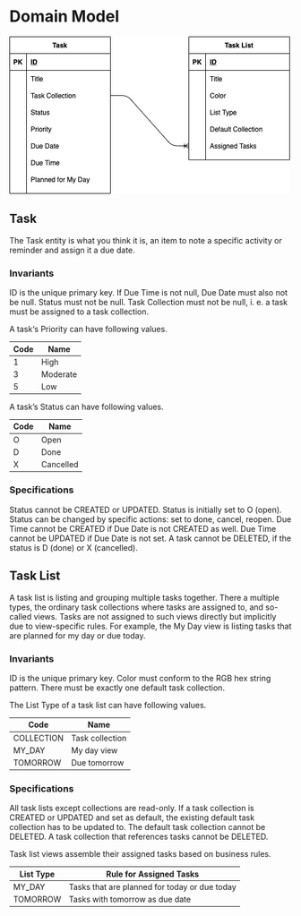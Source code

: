 # Domain Model

![Domain Model](./domain-model.jpg)

## Task

The Task entity is what you think it is, an item to note a specific activity or reminder and assign it a due date.

### Invariants

ID is the unique primary key.
If Due Time is not null, Due Date must also not be null.
Status must not be null.
Task Collection must not be null, i. e. a task must be assigned to a task collection.

A task‘s Priority can have following values.

| Code | Name     |
| ---- | -------- |
| 1    | High     |
| 3    | Moderate |
| 5    | Low      |

A task’s Status can have following values.

| Code | Name      |
| ---- | --------- |
| O    | Open      |
| D    | Done      |
| X    | Cancelled |

### Specifications

Status cannot be CREATED or UPDATED.
Status is initially set to O (open).
Status can be changed by specific actions: set to done, cancel, reopen.
Due Time cannot be CREATED if Due Date is not CREATED as well.
Due Time cannot be UPDATED if Due Date is not set.
A task cannot be DELETED, if the status is D (done) or X (cancelled).

## Task List

A task list is listing and grouping multiple tasks together. There a multiple types, the ordinary task collections where tasks are assigned to, and so-called views. Tasks are not assigned to such views directly but implicitly due to view-specific rules. For example, the My Day view is listing tasks that are planned for my day or due today.

### Invariants

ID is the unique primary key.
Color must conform to the RGB hex string pattern.
There must be exactly one default task collection.

The List Type of a task list can have following values.

| Code       | Name            |
| ---------- | --------------- |
| COLLECTION | Task collection |
| MY_DAY     | My day view     |
| TOMORROW   | Due tomorrow    |

### Specifications

All task lists except collections are read-only.
If a task collection is CREATED or UPDATED and set as default, the existing default task collection has to be updated to.
The default task collection cannot be DELETED.
A task collection that references tasks cannot be DELETED.

Task list views assemble their assigned tasks based on business rules.

| List Type | Rule for Assigned Tasks                       |
| --------- | --------------------------------------------- |
| MY_DAY    | Tasks that are planned for today or due today |
| TOMORROW  | Tasks with tomorrow as due date               |
